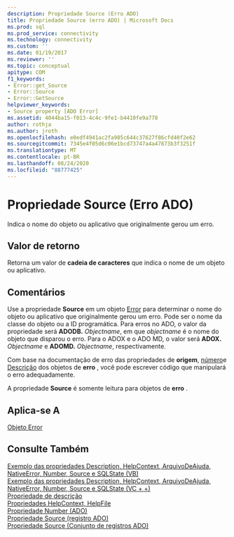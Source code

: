 ```yaml
---
description: Propriedade Source (Erro ADO)
title: Propriedade Source (erro ADO) | Microsoft Docs
ms.prod: sql
ms.prod_service: connectivity
ms.technology: connectivity
ms.custom: ''
ms.date: 01/19/2017
ms.reviewer: ''
ms.topic: conceptual
apitype: COM
f1_keywords:
- Error::get_Source
- Error::Source
- Error::GetSource
helpviewer_keywords:
- Source property [ADO Error]
ms.assetid: 4044ba15-f013-4c4c-9fe1-b4410fe9a778
author: rothja
ms.author: jroth
ms.openlocfilehash: e0edf4941ac2fa985c644c37627f86cfd40f2e62
ms.sourcegitcommit: 7345e4f05d6c06e1bcd73747a4a47873b3f3251f
ms.translationtype: MT
ms.contentlocale: pt-BR
ms.lasthandoff: 08/24/2020
ms.locfileid: "88777425"
---
```

# <a name="source-property-ado-error"></a>Propriedade Source (Erro ADO)
Indica o nome do objeto ou aplicativo que originalmente gerou um erro.  
  
## <a name="return-value"></a>Valor de retorno  
 Retorna um valor de **cadeia de caracteres** que indica o nome de um objeto ou aplicativo.  
  
## <a name="remarks"></a>Comentários  
 Use a propriedade **Source** em um objeto [Error](./error-object.md) para determinar o nome do objeto ou aplicativo que originalmente gerou um erro. Pode ser o nome da classe do objeto ou a ID programática. Para erros no ADO, o valor da propriedade será **ADODB.** _Objectname_, em que *objectname* é o nome do objeto que disparou o erro. Para o ADOX e o ADO MD, o valor será **ADOX.** _Objectname_ e **ADOMD.** _Objectname_, respectivamente.  
  
 Com base na documentação de erro das propriedades de **origem**, [número](./number-property-ado.md)e [Descrição](./description-property.md) dos objetos de **erro** , você pode escrever código que manipulará o erro adequadamente.  
  
 A propriedade **Source** é somente leitura para objetos de **erro** .  
  
## <a name="applies-to"></a>Aplica-se A  
 [Objeto Error](./error-object.md)  
  
## <a name="see-also"></a>Consulte Também  
 [Exemplo das propriedades Description, HelpContext, ArquivoDeAjuda, NativeError, Number, Source e SQLState (VB)](./description-helpcontext-helpfile-nativeerror-number-source-example-vb.md)   
 [Exemplo das propriedades Description, HelpContext, ArquivoDeAjuda, NativeError, Number, Source e SQLState (VC + +)](./description-helpcontext-helpfile-nativeerror-number-source-example-vc.md)   
 [Propriedade de descrição](./description-property.md)   
 [Propriedades HelpContext, HelpFile](./helpcontext-helpfile-properties.md)   
 [Propriedade Number (ADO)](./number-property-ado.md)   
 [Propriedade Source (registro ADO)](./source-property-ado-record.md)   
 [Propriedade Source (Conjunto de registros ADO)](./source-property-ado-recordset.md)
